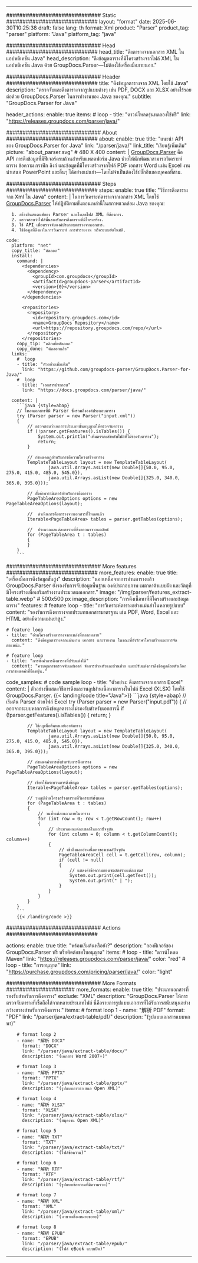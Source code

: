 


---
############################# Static ############################
layout: "format"
date:  2025-06-30T10:25:38
draft: false
lang: th
format: Xml
product: "Parser"
product_tag: "parser"
platform: "Java"
platform_tag: "java"

############################# Head ############################
head_title: "ดึงตารางจากเอกสาร XML ในแอปพลิเคชัน Java"
head_description: "ดึงข้อมูลตารางที่มีโครงสร้างจากไฟล์ XML ในแอปพลิเคชัน Java ด้วย GroupDocs.Parser—ไม่ต้องใช้เครื่องมือภายนอก."

############################# Header ############################
title: "ดึงข้อมูลตารางจาก XML โดยใช้ Java" 
description: "ตรวจจับและดึงตารางจากรูปแบบต่างๆ เช่น PDF, DOCX และ XLSX อย่างไร้รอยต่อด้วย GroupDocs.Parser ในการทำงานของ Java ของคุณ."
subtitle: "GroupDocs.Parser for Java" 

header_actions:
  enable: true
  items:
    #  loop
    - title: "ดาวน์โหลดรุ่นทดลองใช้ฟรี"
      link: "https://releases.groupdocs.com/parser/java/"
      
############################# About ############################
about:
    enable: true
    title: "แนะนำ API ของ GroupDocs.Parser for Java"
    link: "/parser/java/"
    link_title: "เรียนรู้เพิ่มเติม"
    picture: "about_parser.svg" # 480 X 400
    content: |
       [GroupDocs.Parser](/parser/java/) คือ API การดึงข้อมูลที่มีฟีเจอร์ครบถ้วนสำหรับแพลตฟอร์ม Java ช่วยให้นักพัฒนาสามารถวิเคราะห์ตาราง ข้อความ กราฟิก ลิงก์ และข้อมูลที่มีโครงสร้างจากไฟล์ PDF เอกสาร Word แผ่น Excel งานนำเสนอ PowerPoint และอื่นๆ ได้อย่างแม่นยำ—โดยไม่จำเป็นต้องใช้ปลั๊กอินของบุคคลที่สาม.

############################# Steps ############################
steps:
    enable: true
    title: "วิธีการดึงตารางจาก Xml ใน Java"
    content: |
      ในการวิเคราะห์ตารางจากเอกสาร XML โดยใช้ [GroupDocs.Parser](/parser/java/) ให้ปฏิบัติตามขั้นตอนเหล่านี้ในสภาพแวดล้อม Java ของคุณ:
      
      1. สร้างอินสแตนซ์ของ Parser และโหลดไฟล์ XML ที่ต้องการ.
      2. ตรวจสอบว่าไฟล์นั้นรองรับการดึงตารางที่มีโครงสร้าง.
      3. ใช้ API เพื่อตรวจจับองค์ประกอบตารางจากเอกสาร.
      4. ใช้ข้อมูลที่ดึงมาในการวิเคราะห์ การทำรายงาน หรือระบบอัตโนมัติ.
   
    code:
      platform: "net"
      copy_title: "คัดลอก"
      install:
        command: |
          <dependencies>
            <dependency>
              <groupId>com.groupdocs</groupId>
              <artifactId>groupdocs-parser</artifactId>
              <version>{0}</version>
            </dependency>
          </dependencies>

          <repositories>
            <repository>
              <id>repository.groupdocs.com</id>
              <name>GroupDocs Repository</name>
              <url>https://repository.groupdocs.com/repo/</url>
            </repository>
          </repositories>
        copy_tip: "คลิกเพื่อคัดลอก"
        copy_done: "คัดลอกแล้ว"
      links:
        #  loop
        - title: "ตัวอย่างเพิ่มเติม"
          link: "https://github.com/groupdocs-parser/GroupDocs.Parser-for-Java/"
        #  loop
        - title: "เอกสารประกอบ"
          link: "https://docs.groupdocs.com/parser/java/"
          
      content: |
        ```java {style=abap}
        // โหลดเอกสารที่มี Parser ซึ่งรวมถึงองค์ประกอบตาราง
        try (Parser parser = new Parser("input.xml"))
        {
            // ตรวจสอบว่าเอกสารประเภทนั้นอนุญาตให้ตรวจจับตาราง
            if (!parser.getFeatures().isTables()) {
                System.out.println("เพิ่มตรรกะสำหรับไฟล์ที่ไม่รองรับตาราง");
                return;
            }

            // กำหนดกฎสำหรับการตีความโครงสร้างตาราง
            TemplateTableLayout layout = new TemplateTableLayout(
                    java.util.Arrays.asList(new Double[]{50.0, 95.0, 275.0, 415.0, 485.0, 545.0}),
                    java.util.Arrays.asList(new Double[]{325.0, 340.0, 365.0, 395.0}));

            // ตั้งค่าพารามิเตอร์สำหรับการดึงตาราง
            PageTableAreaOptions options = new PageTableAreaOptions(layout);

            //  ดำเนินการดึงตารางจากเอกสารที่โหลดแล้ว
            Iterable<PageTableArea> tables = parser.getTables(options);

            //  ประมวลผลแต่ละตารางที่ดึงออกมาจากผลลัพธ์
            for (PageTableArea t : tables) 
            {
            }
        }
        ```            

############################# More features ############################
more_features:
  enable: true
  title: "เครื่องมือการดึงข้อมูลขั้นสูง"
  description: "นอกเหนือจากการอ่านตารางแล้ว GroupDocs.Parser ยังรองรับการจับข้อมูลพื้นฐาน องค์ประกอบภาพ เมตาดาต้าแบบฝัง และวัตถุที่มีโครงสร้างเพื่อเสริมสร้างงานประมวลผลเอกสาร."
  image: "/img/parser/features_extract-table.webp" # 500x500 px
  image_description: "การดึงเนื้อหาที่มีโครงสร้างและข้อมูลตาราง"
  features:
    # feature loop
    - title: "การวิเคราะห์ตารางอย่างแม่นยำในหลายรูปแบบ"
      content: "รองรับการดึงตารางจากประเภทเอกสารมาตรฐาน เช่น PDF, Word, Excel และ HTML อย่างมีความแม่นยำสูง."

    # feature loop
    - title: "อ่านโครงสร้างตารางจากแหล่งที่หลากหลาย"
      content: "ดึงข้อมูลตารางจากแผ่นงาน เอกสาร และรายงาน ในขณะที่ยังรักษาโครงสร้างและการจัดตำแหน่ง."

    # feature loop
    - title: "การตั้งค่าการดึงตารางที่ปรับแต่งได้"
      content: "ควบคุมการตรวจจับเลย์เอาต์ จัดการส่วนหัวและส่วนท้าย และปรับแต่งการดึงข้อมูลด้วยตัวเลือกการกำหนดค่าที่ยืดหยุ่น."
      
  code_samples:
    # code sample loop
    - title: "ตัวอย่าง: ดึงตารางจากเอกสาร Excel"
      content: |
        ตัวอย่างนี้แสดงวิธีการดึงและวนลูปผ่านเนื้อหาตารางในไฟล์ Excel (XLSX) โดยใช้ GroupDocs.Parser.
        {{< landing/code title="Java">}}
        ```java {style=abap}
        //  เริ่มต้น Parser ด้วยไฟล์ Excel
        try (Parser parser = new Parser("input.pdf"))
        {
            // ออกจากระบบหากการดึงข้อมูลตารางไม่รองรับสำหรับเอกสารนี้
            if (!parser.getFeatures().isTables())
            {
                return;
            }

            // ใช้กฎเพื่อค้นหาเลย์เอาต์ตาราง
            TemplateTableLayout layout = new TemplateTableLayout(
                    java.util.Arrays.asList(new Double[]{50.0, 95.0, 275.0, 415.0, 485.0, 545.0}),
                    java.util.Arrays.asList(new Double[]{325.0, 340.0, 365.0, 395.0}));

            // กำหนดค่าการตั้งสำหรับการดึงตาราง
            PageTableAreaOptions options = new PageTableAreaOptions(layout);

            // เรียกใช้กระบวนการดึงข้อมูล
            Iterable<PageTableArea> tables = parser.getTables(options);

            // วนลูปผ่านโครงสร้างตารางที่วิเคราะห์ทั้งหมด
            for (PageTableArea t : tables)
            {
                // วนซ้ำแต่ละแถวภายในตาราง
                for (int row = 0; row < t.getRowCount(); row++)
                {
                    // ประมวลผลแต่ละเซลล์ในแถวปัจจุบัน
                    for (int column = 0; column < t.getColumnCount(); column++) 
                    {
                        // เข้าถึงและอ่านเนื้อหาของเซลล์ปัจจุบัน
                        PageTableAreaCell cell = t.getCell(row, column);
                        if (cell != null)
                        {
                            // แสดงค่าข้อความของเซลล์ตารางแต่ละเซลล์
                            System.out.print(cell.getText());
                            System.out.print(" | ");
                        }
                    }
                }
            }
        }
        ```
        {{< /landing/code >}}


############################# Actions ############################

actions:
  enable: true
  title: "พร้อมเริ่มต้นหรือยัง?"
  description: "ลองฟีเจอร์ของ GroupDocs.Parser ฟรี หรือติดต่อขอใบอนุญาต"
  items:
    #  loop
    - title: "ดาวน์โหลด Maven"
      link: "https://releases.groupdocs.com/parser/java/"
      color: "red"
        #  loop
    - title: "การอนุญาต"
      link: "https://purchase.groupdocs.com/pricing/parser/java/"
      color: "light"


############################# More Formats #####################
more_formats:
    enable: true
    title: "ประเภทเอกสารที่รองรับสำหรับการดึงตาราง"
    exclude: "XML"
    description: "GroupDocs.Parser ให้การตรวจจับตารางที่เชื่อถือได้จากหลายประเภทไฟล์ นี่คือรายการรูปแบบเอกสารที่ได้รับการสนับสนุนอย่างกว้างขวางสำหรับการดึงตาราง."
    items: 
        # format loop 1
        - name: "解析 PDF"
          format: "PDF"
          link: "/parser/java/extract-table/pdf/"
          description: "(รูปแบบเอกสารแบบพกพา)"
          
        # format loop 2
        - name: "解析 DOCX"
          format: "DOCX"
          link: "/parser/java/extract-table/docx/"
          description: "(เอกสาร Word 2007+)"
          
        # format loop 3
        - name: "解析 PPTX"
          format: "PPTX"
          link: "/parser/java/extract-table/pptx/"
          description: "(รูปแบบการนำเสนอ Open XML)"
          
        # format loop 4
        - name: "解析 XLSX"
          format: "XLSX"
          link: "/parser/java/extract-table/xlsx/"
          description: "(สมุดงาน Open XML)"
          
        # format loop 5
        - name: "解析 TXT"
          format: "TXT"
          link: "/parser/java/extract-table/txt/"
          description: "(ไฟล์ข้อความ)"
          
        # format loop 6
        - name: "解析 RTF"
          format: "RTF"
          link: "/parser/java/extract-table/rtf/"
          description: "(รูปแบบข้อความที่มีความรวย)"
          
        # format loop 7
        - name: "解析 XML"
          format: "XML"
          link: "/parser/java/extract-table/xml/"
          description: "(ภาษาเครื่องหมายขยาย)"
          
        # format loop 8
        - name: "解析 EPUB"
          format: "EPUB"
          link: "/parser/java/extract-table/epub/"
          description: "(ไฟล์ eBook แบบเปิด)"
         
          

---